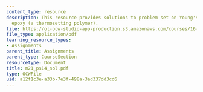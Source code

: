 ```yaml
---
content_type: resource
description: This resource provides solutions to problem set on Young's modulus for
  epoxy (a thermosetting polymer).
file: https://ol-ocw-studio-app-production.s3.amazonaws.com/courses/16-01-unified-engineering-i-ii-iii-iv-fall-2005-spring-2006/a12f1c3ea33b7e3f498a3ad337dd3cd6_m21_ps14_sol.pdf
file_type: application/pdf
learning_resource_types:
- Assignments
parent_title: Assignments
parent_type: CourseSection
resourcetype: Document
title: m21_ps14_sol.pdf
type: OCWFile
uid: a12f1c3e-a33b-7e3f-498a-3ad337dd3cd6
---
```

